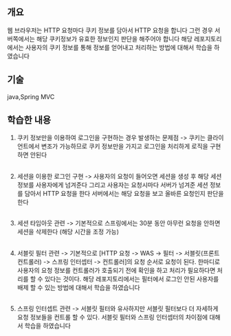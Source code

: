 ## 개요
웹 브라우저는 HTTP 요청마다 쿠키 정보를 담아서 HTTP 요청을 합니다 그런 경우 서버쪽에서는 해당 쿠키정보가 유효한 정보인지 판단을 해주어야 합니다 
해당 레포지토리에서는 사용자의 쿠키 정보를 통해 정보를 얻어내고 처리하는 방법에 대해서 학습을 하였습니다

## 기술
java,Spring MVC

## 학습한 내용
1. 쿠키 정보만을 이용하여 로그인을 구현하는 경우 발생하는 문제점
-> 쿠키는 클라이언트에서 변조가 가능하므로 쿠키 정보만을 가지고 로그인을 처리하게 로직을 구현하면 안된다
##
2. 세션을 이용한 로그인 구현
-> 사용자의 요청이 들어오면 세션을 생성 후 해당 세션 정보를 사용자에게 넘겨준다 그리고 사용자는 요청시마다 서버가 넘겨준 세션 정보를
담아서 HTTP 요청을 한다 서버에서는 해당 요청을 보고 올바른 요청인지 판단을 한다
##
3. 세션 타임아웃 관련
-> 기본적으로 스프링에서는 30분 동안 아무런 요청을 안하면 세션을 삭제한다 (해당 시간을 조정 가능)
##
4. 서블릿 필터 관련
-> 기본적으로 [HTTP 요청 -> WAS -> 필터 -> 서블릿(프론트 컨트롤러) -> 스프링 인터셉터 -> 컨트롤러]의 요청 순서로 요청이 된다. 한마디로 사용자의 요청 정보를
컨트롤러가 호출되기 전에 확인을 하고 처리가 필요하다면 처리를 할 수 있다는 것이다. 해당 레포지토리에서는 필터에서 로그인 안된 사용자를 배제 할 수 있는
방법에 대해서 학습을 하였습니다
##
5. 스프링 인터셉트 관련
-> 서블릿 필터와 유사하지만 서블릿 필터보다 더 자세하게 요청 정보들을 컨트롤 할 수 있다. 서블릿 필터와 스프링 인터셉터의 차이점에 대해서 학습을 하였습니다
